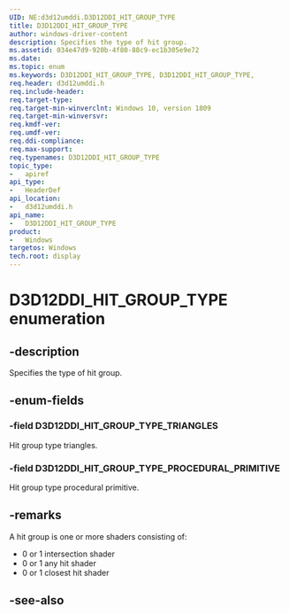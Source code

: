 ```yaml
---
UID: NE:d3d12umddi.D3D12DDI_HIT_GROUP_TYPE
title: D3D12DDI_HIT_GROUP_TYPE
author: windows-driver-content
description: Specifies the type of hit group.
ms.assetid: 034e47d9-920b-4f80-88c9-ec1b305e9e72
ms.date: 
ms.topic: enum
ms.keywords: D3D12DDI_HIT_GROUP_TYPE, D3D12DDI_HIT_GROUP_TYPE, 
req.header: d3d12umddi.h
req.include-header:
req.target-type:
req.target-min-winverclnt: Windows 10, version 1809
req.target-min-winversvr:
req.kmdf-ver:
req.umdf-ver:
req.ddi-compliance:
req.max-support:
req.typenames: D3D12DDI_HIT_GROUP_TYPE
topic_type: 
-	apiref
api_type: 
-	HeaderDef
api_location: 
-	d3d12umddi.h
api_name: 
-	D3D12DDI_HIT_GROUP_TYPE
product:
-	Windows
targetos: Windows
tech.root: display
---
```


# D3D12DDI_HIT_GROUP_TYPE enumeration

## -description

Specifies the type of hit group.

## -enum-fields

### -field D3D12DDI_HIT_GROUP_TYPE_TRIANGLES

Hit group type triangles.

### -field D3D12DDI_HIT_GROUP_TYPE_PROCEDURAL_PRIMITIVE 

Hit group type procedural primitive.

## -remarks

A hit group is one or more shaders consisting of:

* 0 or 1 intersection shader
* 0 or 1 any hit shader
* 0 or 1 closest hit shader

## -see-also
